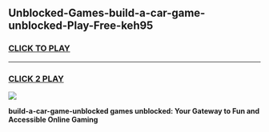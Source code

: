 
## Unblocked-Games-build-a-car-game-unblocked-Play-Free-keh95
<h3>
<a href="https://premium76.site?title=build-a-car-game-unblocked&ref=15A">CLICK TO PLAY</a></h3>
<hr>

<h3>
<a href="https://premium76.site?title=build-a-car-game-unblocked&ref=15A">CLICK 2 PLAY</a>
  
</h3>

<a href="https://premium76.site?title=build-a-car-game-unblocked&ref=15A"><img src="https://clearcache.store/games.png"></a>


**build-a-car-game-unblocked games unblocked: Your Gateway to Fun and Accessible Online Gaming**
